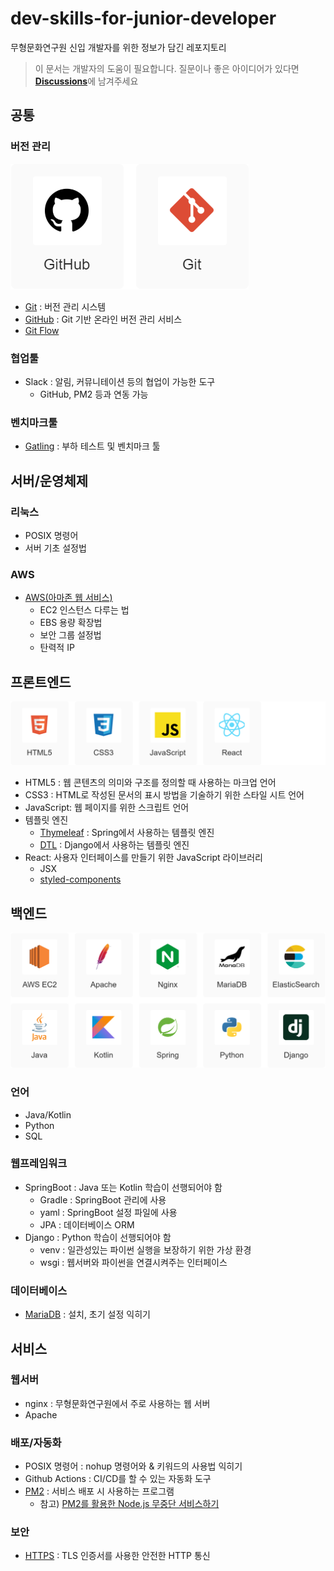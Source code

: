 # dev-skills-for-junior-developer

무형문화연구원 신입 개발자를 위한 정보가 담긴 레포지토리

> 이 문서는 개발자의 도움이 필요합니다. 질문이나 좋은 아이디어가 있다면 [**Discussions**](https://github.com/cics-system-team/dev-skills-for-junior-developer/discussions)에 남겨주세요

## 공통

### 버전 관리

![버전 관리 스택](./assets/version_control.png)

- [Git](/contents/common/version_control.md#git) : 버전 관리 시스템
- [GitHub](/contents/common/version_control.md#github) : Git 기반 온라인 버전 관리 서비스
- [Git Flow](/contents/common/version_control.md#git-flow)

### 협업툴

- Slack : 알림, 커뮤니테이션 등의 협업이 가능한 도구
  - GitHub, PM2 등과 연동 가능

### 벤치마크툴

- [Gatling](/contents/common/benchmark/gatling.md) : 부하 테스트 및 벤치마크 툴

## 서버/운영체제

### 리눅스

- POSIX 명령어
- 서버 기초 설정법

### AWS

- [AWS(아마존 웹 서비스)](/contents/server/aws.md)
  - EC2 인스턴스 다루는 법
  - EBS 용량 확장법
  - 보안 그룹 설정법
  - 탄력적 IP

## 프론트엔드

![프론트엔드 스택](/assets/frontend.png)

- HTML5 : 웹 콘텐츠의 의미와 구조를 정의할 때 사용하는 마크업 언어
- CSS3 : HTML로 작성된 문서의 표시 방법을 기술하기 위한 스타일 시트 언어
- JavaScript: 웹 페이지를 위한 스크립트 언어
- 템플릿 엔진
  - [Thymeleaf](https://www.thymeleaf.org/) : Spring에서 사용하는 템플릿 엔진
  - [DTL](https://docs.djangoproject.com/en/4.0/topics/templates/) : Django에서 사용하는 템플릿 엔진
- React: 사용자 인터페이스를 만들기 위한 JavaScript 라이브러리
  - JSX
  - [styled-components](https://styled-components.com/)

## 백엔드

![백엔드 스택](/assets/backend.png)

### 언어

- Java/Kotlin
- Python
- SQL

### 웹프레임워크

- SpringBoot : Java 또는 Kotlin 학습이 선행되어야 함
  - Gradle : SpringBoot 관리에 사용
  - yaml : SpringBoot 설정 파일에 사용
  - JPA : 데이터베이스 ORM
- Django : Python 학습이 선행되어야 함
  - venv : 일관성있는 파이썬 실행을 보장하기 위한 가상 환경
  - wsgi : 웹서버와 파이썬을 연결시켜주는 인터페이스

### 데이터베이스

- [MariaDB](/contents/backend/database/) : 설치, 초기 설정 익히기

## 서비스

### 웹서버

- nginx : 무형문화연구원에서 주로 사용하는 웹 서버
- Apache

### 배포/자동화

- POSIX 명령어 : nohup 명령어와 & 키워드의 사용법 익히기
- Github Actions : CI/CD를 할 수 있는 자동화 도구
- [PM2](/contents/service/pm2.md) : 서비스 배포 시 사용하는 프로그램
  - 참고) [PM2를 활용한 Node.js 무중단 서비스하기](https://engineering.linecorp.com/ko/blog/pm2-nodejs/)

### 보안

- [HTTPS](/contents/service/https.md) : TLS 인증서를 사용한 안전한 HTTP 통신
